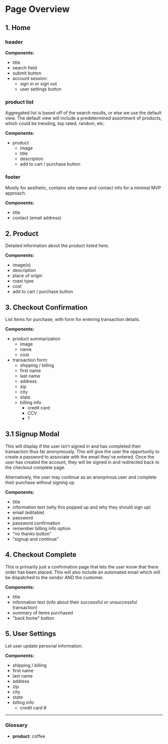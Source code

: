 # Page Overview

## 1. Home

### header

**Components:**

- title
- search field
- submit button
- account session:
  - sign in or sign out
  - user settings button

### product list

Aggregated list is based off of the search results, or else we use the default view. The default view will include a predetermined assortment of products, which could be trending, top rated, random, etc.

**Components:**

- product
    - image
    - title
    - description
    - add to cart / purchase button

### footer

Mostly for aesthetic, contains site name and contact info for a minimal MVP approach.

**Components:**

- title
- contact (email address)

## 2. Product

Detailed information about the product listed here.

**Components:**

- image(s)
- description
- place of origin
- roast type
- cost
- add to cart / purchase button

## 3. Checkout Confirmation

List items for purchase, with form for entering transaction details.

**Components:**

- product summarization
   - image
   - name
   - cost
- transaction form:
  -  shipping / billing
    - first name
    - last name
    - address
    - zip
    - city
    - state
    - billing info
      - credit card
      - CCV
      - ?

## 3.1 Signup Modal

This will display if the user isn't signed in and has completed their transaction thus far anonymously. This will give the user the opportunity to create a password to associate with the email they've entered. Once the user has created the account, they will be signed in and redirected back to the checkout complete page.

Alternatively, the user may continue as an anonymous user and complete their purchase without signing up.

**Components:**

- title
- information text (why this popped up and why they should sign up)
- email (editable)
- password
- password confirmation
- remember billing info option
- "no thanks button"
- "signup and continue"

## 4. Checkout Complete

This is primarily just a confirmation page that lets the user know that there order has been placed. This will also include an automated email which will be dispatched to the vendor AND the customer.

**Components:**

- title
- information text (info about their successful or unsuccessful transaction)
- summary of items purchased
- "back home" button

## 5. User Settings

Let user update personal information.

**Components:**

-  shipping / billing
  - first name
  - last name
  - address
  - zip
  - city
  - state
  - billing info
    - credit card #

----

### Glossary

- **product**: coffee
